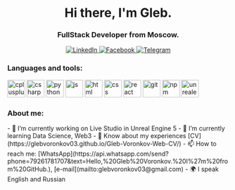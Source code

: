 <div id="header" align="center">
  <h1>Hi there, I'm Gleb.</h1>
  <h3>FullStack Developer from Moscow.</h3>
</div>
<div id="social" align="center">
  <a href="https://www.linkedin.com/in/gleb-voronkov-397082240/">
    <img src="https://img.shields.io/badge/LinkedIn-blue?style=for-the-badge&logo=linkedin&logoColor=white"
         alt="LinkedIn"/>
  </a>
  <a href="https://www.facebook.com/gleb.voronkovkov.03/">
    <img src="https://img.shields.io/badge/Facebook-blue?style=for-the-badge&logo=facebook&logoColor=white"
         alt="Facebook"/>
  </a>
  <a href="https://t.me/Gleb_Voronkov">
    <img src="https://img.shields.io/badge/Telegram-blue?style=for-the-badge&logo=telegram&logoColor=white"
         alt="Telegram"/>
  </a>
</div>

<h3><strong>Languages and tools:</strong></h3>
<img src="https://cdn.jsdelivr.net/gh/devicons/devicon/icons/cplusplus/cplusplus-original.svg" title="cplusplus" width="40" height="40" class="inline-block"/>
<img src="https://cdn.jsdelivr.net/gh/devicons/devicon/icons/csharp/csharp-original.svg" title="csharp" width="40" height="40" class="inline-block"/>
<img src="https://cdn.jsdelivr.net/gh/devicons/devicon/icons/python/python-original.svg" title="python" width="40" height="40" class="inline-block"/>
<img src="https://cdn.jsdelivr.net/gh/devicons/devicon/icons/javascript/javascript-original.svg" title="js" width="40" height="40" class="inline-block"/>
<img src="https://cdn.jsdelivr.net/gh/devicons/devicon/icons/html5/html5-original.svg" title="html" width="40" height="40" class="inline-block"/>
<img src="https://cdn.jsdelivr.net/gh/devicons/devicon/icons/css3/css3-original.svg" title="css" width="40" height="40" class="inline-block"/>
<img src="https://cdn.jsdelivr.net/gh/devicons/devicon/icons/react/react-original.svg" title="react" width="40" height="40" class="inline-block"/>
<img src="https://cdn.jsdelivr.net/gh/devicons/devicon/icons/git/git-plain.svg" title="git" width="40" height="40" class="inline-block"/>
<img src="https://cdn.jsdelivr.net/gh/devicons/devicon/icons/npm/npm-original-wordmark.svg" title="npm" width="40" height="40" class="inline-block"/>
<img src="https://cdn.jsdelivr.net/gh/devicons/devicon/icons/unrealengine/unrealengine-original.svg" title="unrealengine" width="40" height="40" class="inline-      block"/>
<i class="devicon-unrealengine-original"><link rel="stylesheet" href="https://cdn.jsdelivr.net/gh/devicons/devicon@v2.15.1/devicon.min.css"></i>

<h3><strong>About me:</strong></h3>
- 🔭 I’m currently working on Live Studio in Unreal Engine 5
- 🌱 I’m currently learning Data Science, Web3
- 📄 Know about my experiences [CV](https://glebvoronkov03.github.io/Gleb-Voronkov-Web-CV/)
- 📫 How to reach me: 
      [WhatsApp](https://api.whatsapp.com/send?phone=79261781707&text=Hello,%20Gleb%20Voronkov.%20I%27m%20from%20GitHub.), 
      [e-mail](mailto:glebvoronkov03@gmail.com)
- 🌍 I speak English and Russian
